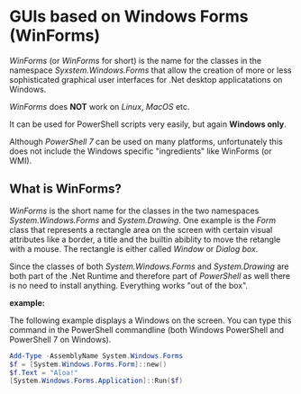 # GUIs based on Windows Forms (WinForms)

*WinForms* (or *WinForms* for short) is the name for the classes in the namespace *Syxstem.Windows.Forms* that allow the creation of more or less sophisticated graphical user interfaces for .Net desktop applicatations on Windows.

*WinForms* does **NOT** work on *Linux*, *MacOS* etc.

It can be used for PowerShell scripts very easily, but again **Windows only**.

Although *PowerShell 7* can be used on many platforms, unfortunately this does not include the Windows specific "ingredients" like WinForms (or WMI).

## What is WinForms?

*WinForms* is the short name for the classes in the two namespaces *System.Windows.Forms* and *System.Drawing*. One example is the *Form* class that represents a rectangle area on the screen with certain visual attributes like a border, a title and the builtin abiblity to move the retangle with a mouse. The rectangle is either called *Window* or *Dialog box*.

Since the classes of both *System.Windows.Forms* and *System.Drawing* are both part of the .Net Runtime and therefore part of *PowerShell* as well there is no need to install anything. Everything works "out of the box".

**example:**

The following example displays a Windows on the screen. You can type this command in the PowerShell commandline (both Windows PowerShell and PowerShell 7 on Windows).

```PowerShell
Add-Type -AssemblyName System.Windows.Forms
$f = [System.Windows.Forms.Form]::new()
$f.Text = "Aloa!"
[System.Windows.Forms.Application]::Run($f)
```



